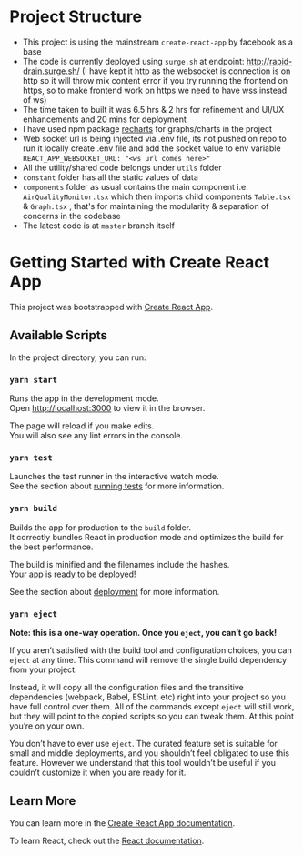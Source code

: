 # Project Structure

- This project is using the mainstream `create-react-app` by facebook as a base 
- The code is currently deployed using `surge.sh` at endpoint: http://rapid-drain.surge.sh/ 
(I have kept it http as the websocket is connection is on http so it will throw mix content error if you try running the frontend on https, so to make frontend work on https we need to have wss instead of ws)
- The time taken to built it was 6.5 hrs & 2 hrs for refinement and UI/UX enhancements
and 20 mins for deployment
- I have used npm package [recharts](https://www.npmjs.com/package/recharts) for graphs/charts in the project 
- Web socket url is being injected via .env file, its not pushed on repo to run it locally create .env file and add the socket value to env variable `REACT_APP_WEBSOCKET_URL: "<ws url comes here>"`
- All the utility/shared code belongs under `utils` folder
- `constant` folder has all the static values of data 
- `components` folder as usual contains the main component i.e. `AirQualityMonitor.tsx` which then imports child components `Table.tsx` & `Graph.tsx` , that's for maintaining the modularity & separation of concerns in the codebase
- The latest code is at `master` branch itself 




# Getting Started with Create React App

This project was bootstrapped with [Create React App](https://github.com/facebook/create-react-app).

## Available Scripts

In the project directory, you can run:

### `yarn start`

Runs the app in the development mode.\
Open [http://localhost:3000](http://localhost:3000) to view it in the browser.

The page will reload if you make edits.\
You will also see any lint errors in the console.

### `yarn test`

Launches the test runner in the interactive watch mode.\
See the section about [running tests](https://facebook.github.io/create-react-app/docs/running-tests) for more information.

### `yarn build`

Builds the app for production to the `build` folder.\
It correctly bundles React in production mode and optimizes the build for the best performance.

The build is minified and the filenames include the hashes.\
Your app is ready to be deployed!

See the section about [deployment](https://facebook.github.io/create-react-app/docs/deployment) for more information.

### `yarn eject`

**Note: this is a one-way operation. Once you `eject`, you can’t go back!**

If you aren’t satisfied with the build tool and configuration choices, you can `eject` at any time. This command will remove the single build dependency from your project.

Instead, it will copy all the configuration files and the transitive dependencies (webpack, Babel, ESLint, etc) right into your project so you have full control over them. All of the commands except `eject` will still work, but they will point to the copied scripts so you can tweak them. At this point you’re on your own.

You don’t have to ever use `eject`. The curated feature set is suitable for small and middle deployments, and you shouldn’t feel obligated to use this feature. However we understand that this tool wouldn’t be useful if you couldn’t customize it when you are ready for it.

## Learn More

You can learn more in the [Create React App documentation](https://facebook.github.io/create-react-app/docs/getting-started).

To learn React, check out the [React documentation](https://reactjs.org/).
